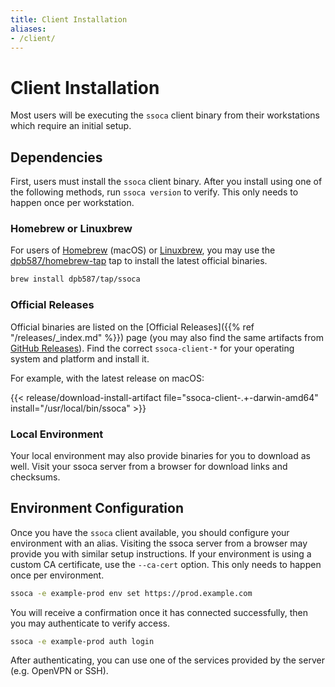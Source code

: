 ```yaml
---
title: Client Installation
aliases:
- /client/
---
```


# Client Installation

Most users will be executing the `ssoca` client binary from their workstations which require an initial setup.


## Dependencies

First, users must install the `ssoca` client binary. After you install using one of the following methods, run `ssoca version` to verify. This only needs to happen once per workstation.


### Homebrew or Linuxbrew

For users of [Homebrew](https://brew.sh/) (macOS) or [Linuxbrew](http://linuxbrew.sh/), you may use the [dpb587/homebrew-tap](https://github.com/dpb587/homebrew-tap) tap to install the latest official binaries.

```bash
brew install dpb587/tap/ssoca
```


### Official Releases

Official binaries are listed on the [Official Releases]({{% ref "/releases/_index.md" %}}) page (you may also find the same artifacts from [GitHub Releases](https://github.com/dpb587/ssoca/releases)). Find the correct `ssoca-client-*` for your operating system and platform and install it.

For example, with the latest release on macOS:

{{< release/download-install-artifact file="ssoca-client-.+-darwin-amd64" install="/usr/local/bin/ssoca" >}}


### Local Environment

Your local environment may also provide binaries for you to download as well. Visit your ssoca server from a browser for download links and checksums.


## Environment Configuration

Once you have the `ssoca` client available, you should configure your environment with an alias. Visiting the ssoca server from a browser may provide you with similar setup instructions. If your environment is using a custom CA certificate, use the `--ca-cert` option. This only needs to happen once per environment.

```bash
ssoca -e example-prod env set https://prod.example.com
```

You will receive a confirmation once it has connected successfully, then you may authenticate to verify access.

```bash
ssoca -e example-prod auth login
```

After authenticating, you can use one of the services provided by the server (e.g. OpenVPN or SSH).
